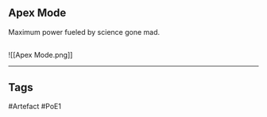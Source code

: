 ## Apex Mode
Maximum power fueled by science gone mad.
##
![[Apex Mode.png]]

---
## Tags
#Artefact
#PoE1